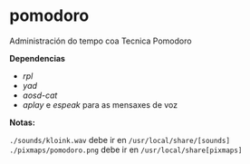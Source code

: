 # pomodoro
Administración do tempo coa Tecnica Pomodoro

__Dependencias__
* _rpl_
* _yad_
* _aosd-cat_
* _aplay_ e _espeak_ para as mensaxes de voz

__Notas:__

`./sounds/kloink.wav` debe ir en `/usr/local/share/[sounds]`
`./pixmaps/pomodoro.png` debe ir en `/usr/local/share[pixmaps]`
